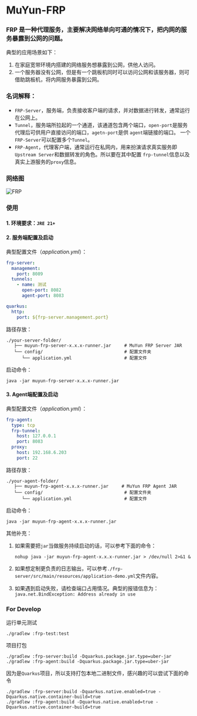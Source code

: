 # MuYun-FRP

### FRP 是一种代理服务，主要解决网络单向可通的情况下，把内网的服务暴露到公网的问题。

典型的应用场景如下：

1. 在家庭宽带环境内搭建的网络服务想暴露到公网，供他人访问。
2. 一个服务器没有公网，但是有一个跳板机同时可以访问公网和该服务器，则可借助跳板机，将内网服务暴露到公网。

### 名词解释：

* `FRP-Server`，服务端，负责接收客户端的请求，并对数据进行转发，通常运行在公网上。
* `Tunnel`，服务端所拉起的一个通道，该通道包含两个端口，`open-port`是服务代理后可供用户直接访问的端口，`agetn-port`是供
  `agent`端链接的端口。 一个`FRP-Server`可以配置多个`Tunnel`。
* `FRP-Agent`，代理客户端，通常运行在私网内，用来扮演请求真实服务即`Upstream Server`和数据转发的角色。所以要在其中配置
  `frp-tunnel`信息以及真实上游服务的`proxy`信息。

### 网络图

![FRP](https://github.com/user-attachments/assets/f4817a58-d26d-425f-af48-abf2ec077de9)

### 使用

#### 1. 环境要求：`JRE 21+`

#### 2. 服务端配置及启动

典型配置文件（*application.yml*）：

```yml
frp-server:
  management:
    port: 8089
  tunnels:
    - name: 测试
      open-port: 8082
      agent-port: 8083

quarkus:
  http:
    port: ${frp-server.management.port}
```

路径存放：

```
./your-server-folder/
   ├── muyun-frp-server-x.x.x-runner.jar     # MuYun FRP Server JAR
   └── config/                               # 配置文件夹      
      └── application.yml                    # 配置文件
```

启动命令：

```shell
java -jar muyun-frp-server-x.x.x-runner.jar
```

#### 3. Agent端配置及启动

典型配置文件（*application.yml*）：

```yml
frp-agent:
  type: tcp
  frp-tunnel:
    host: 127.0.0.1
    port: 8083
  proxy:
    host: 192.168.6.203
    port: 22
```

路径存放：

```
./your-agent-folder/
   ├── muyun-frp-agent-x.x.x-runner.jar     # MuYun FRP Agent JAR
   └── config/                               # 配置文件夹      
      └── application.yml                    # 配置文件
```

启动命令：

```shell
java -jar muyun-frp-agent-x.x.x-runner.jar
```

其他补充：

1. 如果需要把`jar`当做服务持续启动的话，可以参考下面的命令：

    ```shell
    nohup java -jar muyun-frp-agent-x.x.x-runner.jar > /dev/null 2>&1 & 
    ```
2. 如果想定制更负责的日志输出，可以参考`./frp-server/src/main/resources/application-demo.yml`文件内容。
3. 如果遇到启动失败，请检查端口占用情况。典型的报错信息为：`java.net.BindException: Address already in use`

### For Develop

运行单元测试

```shell script
./gradlew :frp-test:test
```

项目打包

```shell script
./gradlew :frp-server:build -Dquarkus.package.jar.type=uber-jar
./gradlew :frp-agent:build -Dquarkus.package.jar.type=uber-jar
```

因为是`Quarkus`项目，所以支持打包本地二进制文件，感兴趣的可以尝试下面的命令

```shell script
./gradlew :frp-server:build -Dquarkus.native.enabled=true -Dquarkus.native.container-build=true
./gradlew :frp-agent:build -Dquarkus.native.enabled=true -Dquarkus.native.container-build=true
```
